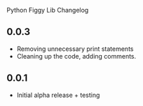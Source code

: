 Python Figgy Lib Changelog

## 0.0.3
- Removing unnecessary print statements
- Cleaning up the code, adding comments.

## 0.0.1
- Initial alpha release + testing